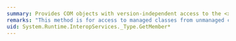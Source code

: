 ```yaml
---
summary: Provides COM objects with version-independent access to the <xref href="erload:System.Type.GetMember"></xref> method.
remarks: "This method is for access to managed classes from unmanaged code, and should not be called from managed code.  \n  \n The <xref:System.Type.GetMember%2A?displayProperty=fullName> method gets the specified members of the current <xref:System.Type>."
uid: System.Runtime.InteropServices._Type.GetMember*
---
```

